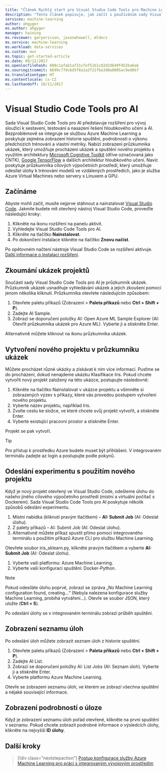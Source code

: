 ```yaml
---
title: "Článek Rychlý start pro Visual Studio Code Tools pro Machine Learning v Azure | Dokumentace Microsoftu"
description: "Tento článek popisuje, jak začít s používáním sady Visual Studio Code Tools pro službu Machine Learning, od vytvoření experimentu a trénování modelu až po zprovoznění webové služby."
services: machine-learning
author: ahgyger
ms.author: ahgyger
manager: haining
ms.reviewer: garyericson, jasonwhowell, mldocs
ms.service: machine-learning
ms.workload: data-services
ms.custom: mvc
ms.topic: get-started-article
ms.date: 09/12/2017
ms.openlocfilehash: 680c1afab1af31cfef51b1c82d2db49f452ba6ab
ms.sourcegitcommit: 6699c77dcbd5f8a1a2f21fba3d0a0005ac9ed6b7
ms.translationtype: HT
ms.contentlocale: cs-CZ
ms.lasthandoff: 10/11/2017
---
```

# <a name="visual-studio-code-tools-for-ai"></a>Visual Studio Code Tools pro AI
Sada Visual Studio Code Tools pro AI představuje rozšíření pro vývoj sloužící k sestavení, testování a nasazení řešení hloubkového učení a AI. Bezproblémově se integruje se službou Azure Machine Learning a poskytuje zejména zobrazení historie spuštění, podrobnosti o výkonu předchozích trénování a vlastní metriky. Nabízí zobrazení průzkumníka ukázek, který umožňuje procházení ukázek a spuštění nového projektu s využitím architektury [Microsoft Cognitive Toolkit](http://www.microsoft.com/en-us/cognitive-toolkit) (dříve označovaná jako CNTK), [Google TensorFlow](https://www.tensorflow.org) a dalších architektur hloubkového učení. Navíc poskytuje průzkumníka cílových výpočetních prostředí, který umožňuje odesílat úlohy k trénování modelů ve vzdálených prostředích, jako je služba Azure Virtual Machines nebo servery s Linuxem a GPU. 
 
## <a name="getting-started"></a>Začínáme 
Abyste mohli začít, musíte nejprve stáhnout a nainstalovat [Visual Studio Code](https://code.visualstudio.com/Download). Jakmile budete mít otevřený nástroj Visual Studio Code, proveďte následující kroky:
1. Klikněte na ikonu rozšíření na panelu aktivit. 
2. Vyhledejte Visual Studio Code Tools pro AI. 
3. Klikněte na tlačítko **Nainstalovat**. 
4. Po dokončení instalace klikněte na tlačítko **Znovu načíst**. 

Po opětovném načtení nástroje Visual Studio Code se rozšíření aktivuje. [Další informace o instalaci rozšíření](https://code.visualstudio.com/docs/editor/extension-gallery).

## <a name="exploring-project-samples"></a>Zkoumání ukázek projektů
Součástí sady Visual Studio Code Tools pro AI je průzkumník ukázek. Průzkumník ukázek usnadňuje vyhledávání ukázek a jejich zkoušení pomocí jenom několika kliknutí. Průzkumníka otevřete následujícím způsobem:   
1. Otevřete paletu příkazů (Zobrazení > **Paleta příkazů** nebo **Ctrl + Shift + P**).
2. Zadejte AI Sample. 
3. Zobrazí se doporučení položky AI: Open Azure ML Sample Explorer (AI: Otevřít průzkumníka ukázek pro Azure ML). Vyberte ji a stiskněte Enter. 

Alternativně můžete kliknout na ikonu průzkumníka ukázek.

## <a name="creating-a-new-project-from-the-sample-explorer"></a>Vytvoření nového projektu v průzkumníku ukázek 
Můžete procházet různé ukázky a získávat k nim více informací. Pusťme se do procházení, dokud nenajdeme ukázku Klasifikace Iris. Pokud chcete vytvořit nový projekt založený na této ukázce, postupujte následovně:
1. Klikněte na tlačítko Nainstalovat v ukázce projektu a všimněte si zobrazených výzev s příkazy, které vás provedou postupem vytvoření nového projektu. 
2. Vyberte název projektu, například Iris.
3. Zvolte cestu ke složce, ve které chcete svůj projekt vytvořit, a stiskněte Enter. 
4. Vyberte existující pracovní prostor a stiskněte Enter.

Projekt se pak vytvoří.

> [!TIP]
> Pro přístup k prostředku Azure budete muset být přihlášeni. V integrovaném terminálu zadejte az login a postupujte podle pokynů. 

## <a name="submitting-experiment-with-the-new-project"></a>Odeslání experimentu s použitím nového projektu
Když je nový projekt otevřený ve Visual Studio Code, odešleme úlohu do našeho jiného cílového výpočetního prostředí (místní a virtuální počítač s Dockerem).
Sada Visual Studio Code Tools pro AI poskytuje několik způsobů odeslání experimentu. 
1. Místní nabídka (kliknutí pravým tlačítkem) – **AI: Submit Job** (AI: Odeslat úlohu).
2. Z palety příkazů – AI: Submit Job (AI: Odeslat úlohu).
3. Alternativně můžete příkaz spustit přímo pomocí integrovaného terminálu s použitím příkazů Azure CLI pro službu Machine Learning.

Otevřete soubor iris_sklearn.py, klikněte pravým tlačítkem a vyberte **AI: Submit Job** (AI: Odeslat úlohu).
1. Vyberte vaši platformu: Azure Machine Learning.
2. Vyberte vaši konfiguraci spuštění: Docker-Python.

> [!NOTE]
> Pokud odesíláte úlohu poprvé, zobrazí se zpráva „No Machine Learning configuration found, creating...“ (Nebyla nalezena konfigurace služby Machine Learning, probíhá vytváření...). Otevře se soubor JSON, který uložte (**Ctrl + S**).

Po odeslání úlohy se v integrovaném terminálu zobrazí průběh spuštění. 

## <a name="view-list-of-jobs"></a>Zobrazení seznamu úloh
Po odeslání úloh můžete zobrazit seznam úloh z historie spuštění.
1. Otevřete paletu příkazů (Zobrazení > **Paleta příkazů** nebo **Ctrl + Shift + P**).
2. Zadejte AI List.
3. Zobrazí se doporučení položky AI: List Jobs (AI: Seznam úloh). Vyberte ji a stiskněte Enter.
4. Vyberte platformu Azure Machine Learning.

Otevře se zobrazení seznamu úloh, ve kterém se zobrazí všechna spuštění a nějaké související informace.

## <a name="view-job-details"></a>Zobrazení podrobností o úloze
Když je zobrazení seznamu úloh pořád otevřené, klikněte na první spuštění v seznamu.
Pokud chcete zobrazit podrobné informace o výsledcích úlohy, klikněte na nejvyšší **ID úlohy**. 

## <a name="next-steps"></a>Další kroky
> [!div class="nextstepaction"]
> [Postup konfigurace služby Azure Machine Learning pro práci s integrovaným vývojovým prostředím](./how-to-configure-your-IDE.md)
